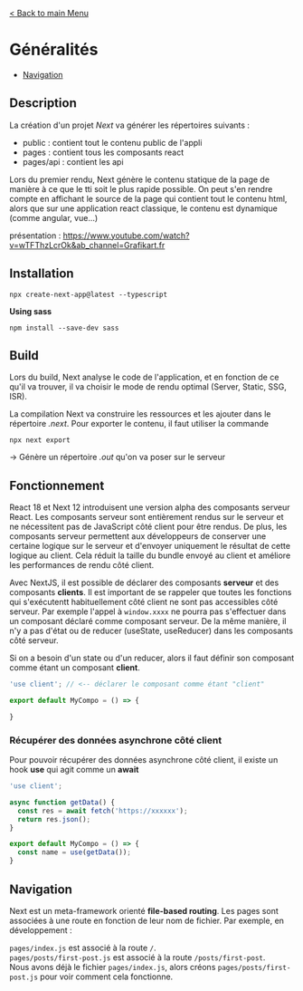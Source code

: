 [< Back to main Menu](https://github.com/gsoulie/react-resources/blob/master/react-presentation.md)    

# Généralités

* [Navigation](#navigation)     

## Description

La création d'un projet *Next* va générer les répertoires suivants :

* public : contient tout le contenu public de l'appli
* pages : contient tous les composants react
* pages/api : contient les api

Lors du premier rendu, Next génère le contenu statique de la page de manière à ce que le tti soit le plus rapide possible. On peut s'en rendre compte en affichant le source de la page qui contient tout le contenu html, alors que sur une application react classique, 
le contenu est dynamique (comme angular, vue...)

présentation : https://www.youtube.com/watch?v=wTFThzLcrOk&ab_channel=Grafikart.fr     

## Installation

````
npx create-next-app@latest --typescript
````

**Using sass**

````
npm install --save-dev sass
````

## Build

Lors du build, Next analyse le code de l'application, et en fonction de ce qu'il va trouver, il va choisir le mode de rendu optimal (Server, Static, SSG, ISR).

La compilation Next va construire les ressources et les ajouter dans le répertoire *.next*. Pour exporter le contenu, il faut utiliser la commande

````
npx next export 
````

-> Génère un répertoire *.out* qu'on va poser sur le serveur

## Fonctionnement

React 18 et Next 12 introduisent une version alpha des composants serveur React. Les composants serveur sont entièrement rendus sur le serveur et ne nécessitent pas de JavaScript côté client pour être rendus. De plus, les composants serveur permettent aux développeurs de conserver une certaine logique sur le serveur et d'envoyer uniquement le résultat de cette logique au client. Cela réduit la taille du bundle envoyé au client et améliore les performances de rendu côté client.

Avec NextJS, il est possible de déclarer des composants **serveur** et des composants **clients**. Il est important de se rappeler que toutes les fonctions qui s'exécutentt habituellement côté client ne sont pas accessibles côté serveur. Par exemple l'appel à ````window.xxxx```` ne pourra pas s'effectuer dans un composant déclaré comme composant serveur.
De la même manière, il n'y a pas d'état ou de reducer (useState, useReducer) dans les composants côté serveur.

Si on a besoin d'un state ou d'un reducer, alors il faut définir son composant comme étant un composant **client**.

````typescript
'use client'; // <-- déclarer le composant comme étant "client"

export default MyCompo = () => {

}
````

### Récupérer des données asynchrone côté client

Pour pouvoir récupérer des données asynchrone côté client, il existe un hook **use** qui agit comme un **await**

````typescript
'use client';

async function getData() {
  const res = await fetch('https://xxxxxx');
  return res.json();
}

export default MyCompo = () => {
  const name = use(getData());
}
````

## Navigation

Next est un meta-framework orienté **file-based routing**. Les pages sont associées à une route en fonction de leur nom de fichier. Par exemple, en développement :

````pages/index.js```` est associé à la route ````/````.     
````pages/posts/first-post.js```` est associé à la route ````/posts/first-post````.     
Nous avons déjà le fichier ````pages/index.js````, alors créons ````pages/posts/first-post.js```` pour voir comment cela fonctionne.
